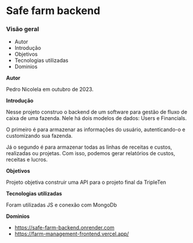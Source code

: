 # Safe farm backend

### Visão geral

- Autor
- Introdução
- Objetivos
- Tecnologias utilizadas
- Dominios

**Autor**

Pedro Nicolela em outubro de 2023.

**Introdução**

Nesse projeto construo o backend de um software para gestão de fluxo de caixa de uma fazenda. Nele há dois modelos de dados: Users e Financials.

O primeiro é para armazenar as informações do usuário, autenticando-o e customizando sua fazenda.

Já o segundo é para armazenar todas as linhas de receitas e custos, realizadas ou projetas. Com isso, podemos gerar relatórios de custos, receitas e lucros.

**Objetivos**

Projeto objetiva construir uma API para o projeto final da TripleTen

**Tecnologias utilizadas**

Foram utilizadas JS e conexão com MongoDb

**Dominios**

- https://safe-farm-backend.onrender.com
- https://farm-management-frontend.vercel.app/
